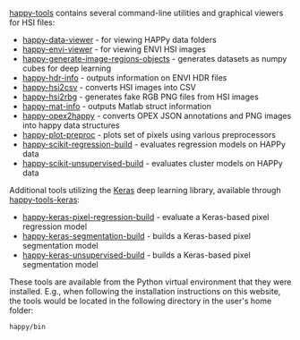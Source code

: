 [happy-tools](https://github.com/wairas/happy-tools) contains several command-line 
utilities and graphical viewers for HSI files:

* [happy-data-viewer](happy-data-viewer.md) - for viewing HAPPy data folders
* [happy-envi-viewer](happy-envi-viewer.md) - for viewing ENVI HSI images
* [happy-generate-image-regions-objects](happy-generate-image-regions-objects.md) - generates datasets as numpy cubes for deep learning
* [happy-hdr-info](happy-hdr-info.md) - outputs information on ENVI HDR files
* [happy-hsi2csv](happy-hsi2csv.md) - converts HSI images into CSV
* [happy-hsi2rbg](happy-hsi2rbg.md) - generates fake RGB PNG files from HSI images
* [happy-mat-info](happy-mat-info.md) - outputs Matlab struct information
* [happy-opex2happy](happy-opex2happy.md) - converts OPEX JSON annotations and PNG images into happy data structures
* [happy-plot-preproc](happy-plot-preproc.md) - plots set of pixels using various preprocessors
* [happy-scikit-regression-build](happy-scikit-regression-build.md) - evaluates regression models on HAPPy data
* [happy-scikit-unsupervised-build](happy-scikit-unsupervised-build.md) - evaluates cluster models on HAPPy data

Additional tools utilizing the [Keras](https://keras.io) deep learning library,
available through [happy-tools-keras]([happy-tools](https://github.com/wairas/happy-tools-keras)):

* [happy-keras-pixel-regression-build](happy-keras-pixel-regression-build.md) - evaluate a Keras-based pixel regression model
* [happy-keras-segmentation-build](happy-keras-segmentation-build.md) - builds a Keras-based pixel segmentation model
* [happy-keras-unsupervised-build](happy-keras-unsupervised-build.md) - builds a Keras-based pixel segmentation model

These tools are available from the Python virtual environment that they were
installed. E.g., when following the installation instructions on this website,
the tools would be located in the following directory in the user's home folder:

```bash
happy/bin
```
